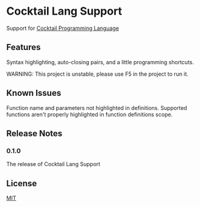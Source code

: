 # Cocktail Lang Support
Support for [Cocktail Programming Language](https://github.com/peter-hunt/cocktail-lang)

## Features

Syntax highlighting, auto-closing pairs, and a little programming shortcuts.

WARNING: This project is unstable, please use F5 in the project to run it.

<!-- For example if there is an image subfolder under your extension project workspace: -->

<!-- \!\[feature X\]\(images/feature-x.png\)

> Tip: Many popular extensions utilize animations. This is an excellent way to show off your extension! We recommend short, focused animations that are easy to follow. -->

<!-- ## Requirements

If you have any requirements or dependencies, add a section describing those and how to install and configure them. -->

<!-- ## Extension Settings

Include if your extension adds any VS Code settings through the `contributes.configuration` extension point.

For example:

This extension contributes the following settings:

* `myExtension.enable`: enable/disable this extension
* `myExtension.thing`: set to `blah` to do something -->

## Known Issues

Function name and parameters not highlighted in definitions.
Supported functions aren't properly highlighted in function definitions scope.

## Release Notes
### 0.1.0

The release of Cocktail Lang Support

## License
[MIT](LICENSE.txt)
